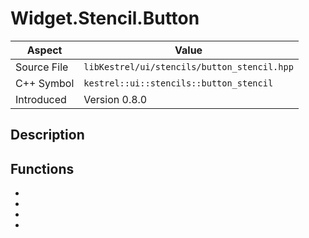 # Widget.Stencil.Button
| Aspect | Value |
| --- | --- |
| Source File | `libKestrel/ui/stencils/button_stencil.hpp` |
| C++ Symbol | `kestrel::ui::stencils::button_stencil` |
| Introduced | Version 0.8.0 |
## Description
## Functions

 - [](applyStretchMask.md)
 - [](stretch.md)
 - [](applySimpleMask.md)
 - [](simple.md)

